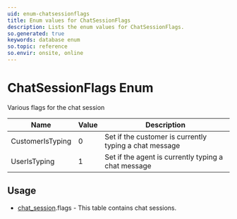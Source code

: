 ```yaml
---
uid: enum-chatsessionflags
title: Enum values for ChatSessionFlags
description: Lists the enum values for ChatSessionFlags.
so.generated: true
keywords: database enum
so.topic: reference
so.envir: onsite, online
---
```


# ChatSessionFlags Enum

Various flags for the chat session

| Name | Value | Description |
|------|-------|-------------|
|CustomerIsTyping|0|Set if the customer is currently typing a chat message|
|UserIsTyping|1|Set if the agent is currently typing a chat message|

## Usage

* [chat_session](../chat-session.md).flags - This table contains chat sessions.
